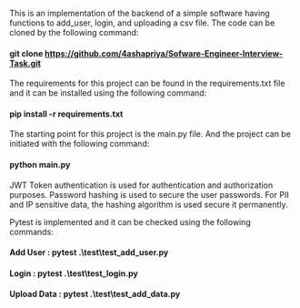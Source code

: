 This is an implementation of the backend of a simple software having functions to add_user, login, and uploading a csv file. The code can be cloned by the following command:
#### git clone https://github.com/4ashapriya/Sofware-Engineer-Interview-Task.git

The requirements for this project can be found in the requirements.txt file and it can be installed using the following command:
#### pip install -r requirements.txt

The starting point for this project is the main.py file. And the project can be initiated with the following command:
#### python main.py

JWT Token authentication is used for authentication and authorization purposes. Password hashing is used to secure the user passwords.
For PII and IP sensitive data, the hashing algorithm is used secure it permanently. 

Pytest is implemented and it can be checked using the following commands:

#### Add User : pytest .\test\test_add_user.py
#### Login : pytest .\test\test_login.py
#### Upload Data : pytest .\test\test_add_data.py
